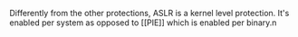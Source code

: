 Differently from the other protections, ASLR is a kernel level protection. It's enabled per system as opposed to [[PIE]] which is enabled per binary.n